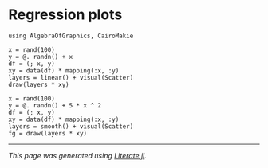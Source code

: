 # Regression plots

````@example regression_plots
using AlgebraOfGraphics, CairoMakie

x = rand(100)
y = @. randn() + x
df = (; x, y)
xy = data(df) * mapping(:x, :y)
layers = linear() + visual(Scatter)
draw(layers * xy)
````

````@example regression_plots
x = rand(100)
y = @. randn() + 5 * x ^ 2
df = (; x, y)
xy = data(df) * mapping(:x, :y)
layers = smooth() + visual(Scatter)
fg = draw(layers * xy)
````

---

*This page was generated using [Literate.jl](https://github.com/fredrikekre/Literate.jl).*

